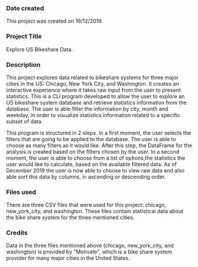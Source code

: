 ### Date created
This project was created on 19/12/2019.

### Project Title
Explore US Bikeshare Data.

### Description
This project explores data related to bikeshare systems for three major cities in the US: Chicago, New York City, and Washington. It creates an interactive experience where it takes raw input from the user to present statistics.
This is a CLI program developed to allow the user to explore an US bikeshare system database and retrieve statistics information from the database. The user is able filter the information by city, month and weekday, in order to visualize statistics information related to a specific subset of data.

This program is structured in 2 steps.
In a first moment, the user selects the filters that are going to be applied to the database. The user is able to choose as many filters as it would like.
After this step, the DataFrame for the analysis is created based on the filters chosen by the user.
In a second moment, the user is able to choose from a list of options,the statistics the user would like to calculate, based on the available filtered data.
As of December 2019 the user is now able to choose to view raw data and also able sort this data by columns, in ascending or descending order.



### Files used
There are three CSV files that were used for this project: chicago, new_york_city, and washington. These files contain statistical data about the bike share system for the three mentioned cities.

### Credits
Data in the three files mentioned above (chicago, new_york_city, and washington) is provided by "Motivate", which is a bike share system provider for many major cities in the United States.



